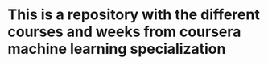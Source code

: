 # This is a repository with the different courses and weeks from coursera machine learning specialization